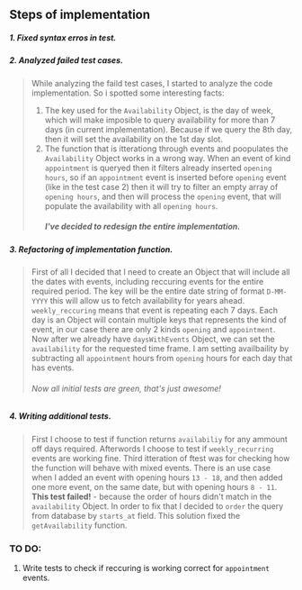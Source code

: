 ## Steps of implementation 

##### 1. Fixed syntax erros in test.
##### 2. Analyzed failed test cases.

> While analyzing the faild test cases, I started to analyze the code implementation.
>  So i spotted some interesting facts:
>  1. The key used for the `Availability` Object, is the day of week, which will make imposible to query availability for more than 7 days (in current implementation). Because if we query the 8th day, then it will set the availability on the 1st day slot. 
>  2. The function that is itterationg through events and poopulates the `Availability` Object works in a wrong way. When an event of kind `appointment` is queryed then it filters already inserted `opening hours`, so if an `appointment` event is inserted before `opening` event (like in the test case 2) then it will try to filter an empty array of `opening hours`, and then will process the `opening` event, that will populate the availability with all `opening hours`.
>     ##### I've decided to redesign the entire implementation. 

##### 3. Refactoring of implementation function.

> First of all I decided that I need to create an Object that will include all the dates with events, including reccuring events for the entire required period. The key will be the entire date string of format `D-MM-YYYY` this will allow us to fetch availability for years ahead. `weekly_reccuring` means that event is repeating each 7 days. Each day is an Object will contain multiple keys that represents the kind of event, in our case there are only 2 kinds `opening` and `appointment`.
> Now after we already have `daysWithEvents` Object, we can set the `availability` for the requested time frame. I am setting availbaility by subtracting all `appointment` hours from `opening` hours for each day that has events.
> ###### Now all initial tests are green, that's just awesome!


 ##### 4. Writing additional tests.

 > First I choose to test if function returns `availabiliy` for any ammount off days required.
 > Afterwords I choose to test if `weekly_recurring` events are working fine.
 > Third itteration of ftest was for checking how the function will behave with mixed events. There is an use case when I added an event with opening hours `13 - 18`, and then added one more event, on the same date, but with opening hours `8 - 11`.
 > **This test failed!** - because the order of hours didn't match in the `availability` Object.
 > In order to fix that I decided to `order` the query from database by `starts_at` field. This solution fixed the `getAvailability` function.


 ### TO DO:
 1. Write tests to check if reccuring is working correct for `appointment` events.
